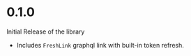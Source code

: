 # 0.1.0

Initial Release of the library

- Includes `FreshLink` graphql link with built-in token refresh.
